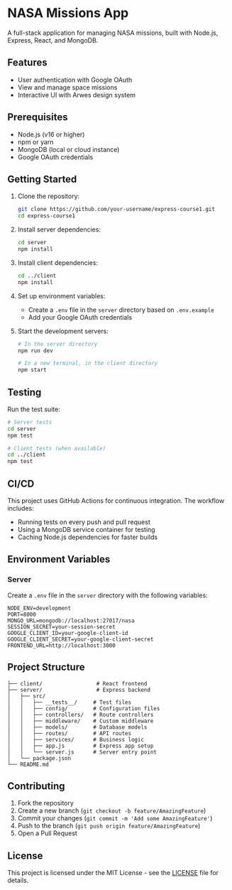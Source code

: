 # NASA Missions App

A full-stack application for managing NASA missions, built with Node.js, Express, React, and MongoDB.

## Features

- User authentication with Google OAuth
- View and manage space missions
- Interactive UI with Arwes design system

## Prerequisites

- Node.js (v16 or higher)
- npm or yarn
- MongoDB (local or cloud instance)
- Google OAuth credentials

## Getting Started

1. Clone the repository:
   ```bash
   git clone https://github.com/your-username/express-course1.git
   cd express-course1
   ```

2. Install server dependencies:
   ```bash
   cd server
   npm install
   ```

3. Install client dependencies:
   ```bash
   cd ../client
   npm install
   ```

4. Set up environment variables:
   - Create a `.env` file in the `server` directory based on `.env.example`
   - Add your Google OAuth credentials

5. Start the development servers:
   ```bash
   # In the server directory
   npm run dev
   
   # In a new terminal, in the client directory
   npm start
   ```

## Testing

Run the test suite:

```bash
# Server tests
cd server
npm test

# Client tests (when available)
cd ../client
npm test
```

## CI/CD

This project uses GitHub Actions for continuous integration. The workflow includes:

- Running tests on every push and pull request
- Using a MongoDB service container for testing
- Caching Node.js dependencies for faster builds

## Environment Variables

### Server

Create a `.env` file in the `server` directory with the following variables:

```
NODE_ENV=development
PORT=8000
MONGO_URL=mongodb://localhost:27017/nasa
SESSION_SECRET=your-session-secret
GOOGLE_CLIENT_ID=your-google-client-id
GOOGLE_CLIENT_SECRET=your-google-client-secret
FRONTEND_URL=http://localhost:3000
```

## Project Structure

```
├── client/                 # React frontend
├── server/                 # Express backend
│   ├── src/
│   │   ├── __tests__/     # Test files
│   │   ├── config/        # Configuration files
│   │   ├── controllers/   # Route controllers
│   │   ├── middleware/    # Custom middleware
│   │   ├── models/        # Database models
│   │   ├── routes/        # API routes
│   │   ├── services/      # Business logic
│   │   ├── app.js         # Express app setup
│   │   └── server.js      # Server entry point
│   └── package.json
└── README.md
```

## Contributing

1. Fork the repository
2. Create a new branch (`git checkout -b feature/AmazingFeature`)
3. Commit your changes (`git commit -m 'Add some AmazingFeature'`)
4. Push to the branch (`git push origin feature/AmazingFeature`)
5. Open a Pull Request

## License

This project is licensed under the MIT License - see the [LICENSE](LICENSE) file for details.
